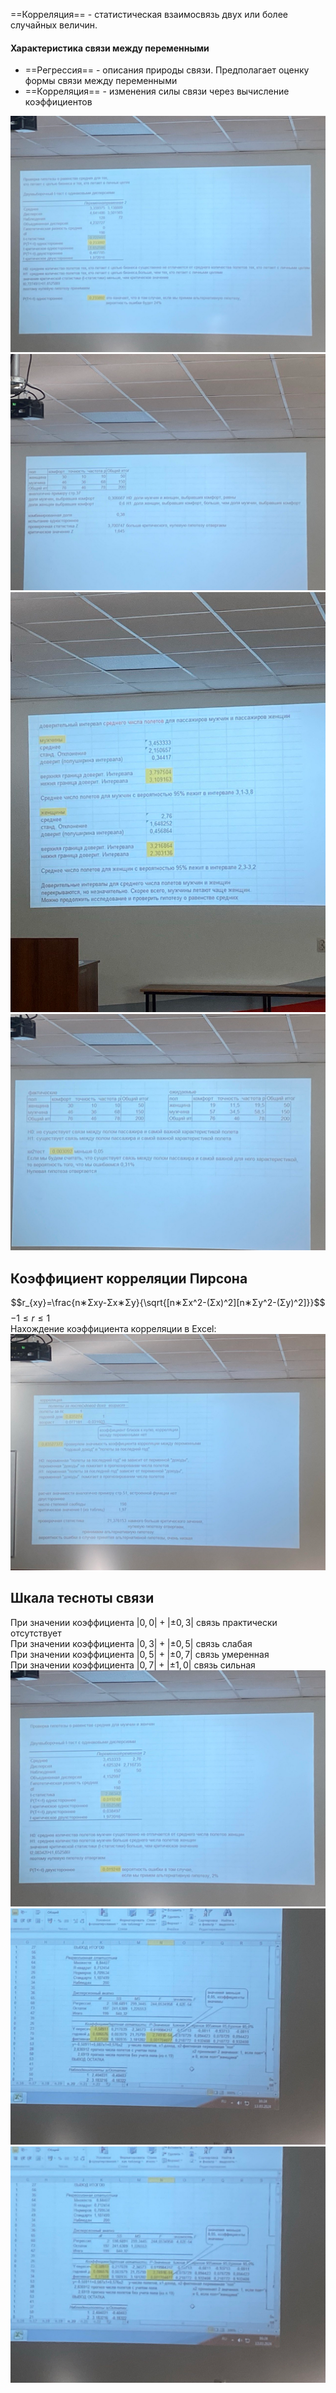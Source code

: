 ==Корреляция== - статистическая взаимосвязь двух или более случайных величин.  

#### Характеристика связи между переменными

- ==Регрессия== - описания природы связи. Предполагает оценку формы связи между переменными
- ==Корреляция== - изменения силы связи через вычисление коэффициентов
  
![](Excalidraw/05_01.%20Проверка%20гипотез%20в%20Excel.png)  
![](Excalidraw/05_02.%20Проверка%20гипотез%20в%20Excel.png)  
![](Excalidraw/05_03.%20Проверка%20гипотез%20в%20Excel.png)  
![](Excalidraw/05_04.%20Проверка%20гипотез%20в%20Excel.png)  
## Коэффициент корреляции Пирсона
$$r_{xy}=\frac{n∗Σxy-Σx∗Σy}{\sqrt{[n∗Σx^2-(Σx)^2][n∗Σy^2-(Σy)^2]}}$$
$-1≤r≤1$  
Нахождение коэффициента корреляции в Excel:  
![](Excalidraw/05_05.%20Нахождение%20коэффициента%20корреляции%20в%20Excel.png)  
## Шкала тесноты связи
При значении коэффициента $|0,0|+|±0,3|$ связь практически отсутствует  
При значении коэффициента $|0,3|+|±0,5|$ связь слабая  
При значении коэффициента $|0,5|+|±0,7|$ связь умеренная  
При значении коэффициента $|0,7|+|±1,0|$ связь сильная  
![](Excalidraw/05_06.%20Проверка%20гипотезы%20в%20Excel.png)  
![](Excalidraw/05_07.%20Проверка%20гипотезы%20в%20Excel.png)  
![](Excalidraw/05_08.%20Проверка%20гипотезы%20в%20Excel.png)  